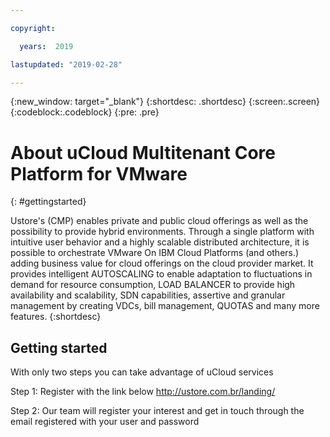 ```yaml
---

copyright:

  years:  2019

lastupdated: "2019-02-28"

---
```



{:new_window: target="_blank"}
{:shortdesc: .shortdesc}
{:screen:.screen}
{:codeblock:.codeblock}
{:pre: .pre}

# About uCloud Multitenant Core Platform for VMware
{: #gettingstarted}

Ustore's (CMP) enables private and public cloud offerings as well as the possibility to provide hybrid environments. Through a single platform with intuitive user behavior and a highly scalable distributed architecture, it is possible to orchestrate VMware On IBM Cloud Platforms (and others.) adding business value for cloud offerings on the cloud provider market. It provides intelligent AUTOSCALING to enable adaptation to fluctuations in demand for resource consumption, LOAD BALANCER to provide high availability and scalability, SDN capabilities, assertive and granular management by creating VDCs, bill management, QUOTAS and many more features.
{:shortdesc}

## Getting started

With only two steps you can take advantage of uCloud services

Step 1: Register with the link below http://ustore.com.br/landing/

Step 2: Our team will register your interest and get in touch through the email registered with your user and password
